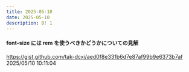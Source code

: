 ```yaml
---
title: 2025-05-10
date: 2025-05-10
description: B! 1
---
```


#### font-size には rem を使うべきかどうかについての見解
https://gist.github.com/tak-dcxi/aed0f8e331b6d7e87af99b9e6373b7af<br>
2025/05/10 10:11:04<br>


